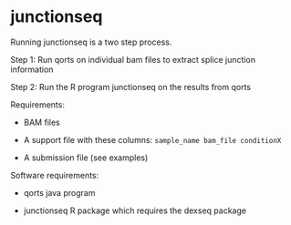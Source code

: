 # junctionseq

Running junctionseq is a two step process. 

Step 1: 
  Run qorts on individual bam files to extract splice junction information 

Step 2: 
  Run the R program junctionseq on the results from qorts 

Requirements:

* BAM files 

* A support file with these columns:
        ``` sample_name bam_file conditionX ```

* A submission file (see examples)

Software requirements: 

* qorts java program 

* junctionseq R package which requires the dexseq package 

 
